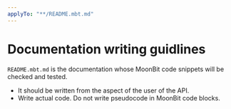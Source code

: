 ```yaml
---
applyTo: "**/README.mbt.md"
---
```


# Documentation writing guidlines

`README.mbt.md` is the documentation whose MoonBit code snippets will be checked and tested.

- It should be written from the aspect of the user of the API.
- Write actual code. Do not write pseudocode in MoonBit code blocks.
